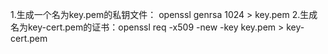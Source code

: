 1.生成一个名为key.pem的私钥文件： openssl genrsa 1024 > key.pem
2.生成名为key-cert.pem的证书：openssl req -x509 -new -key key.pem > key-cert.pem